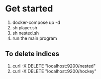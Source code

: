 # Get started

1. docker-compose up -d
2. sh player.sh
3. sh nested.sh
4. run the main program

## To delete indices
1. curl -X DELETE "localhost:9200/nested"
2. curl -X DELETE "localhost:9200/hockey"



